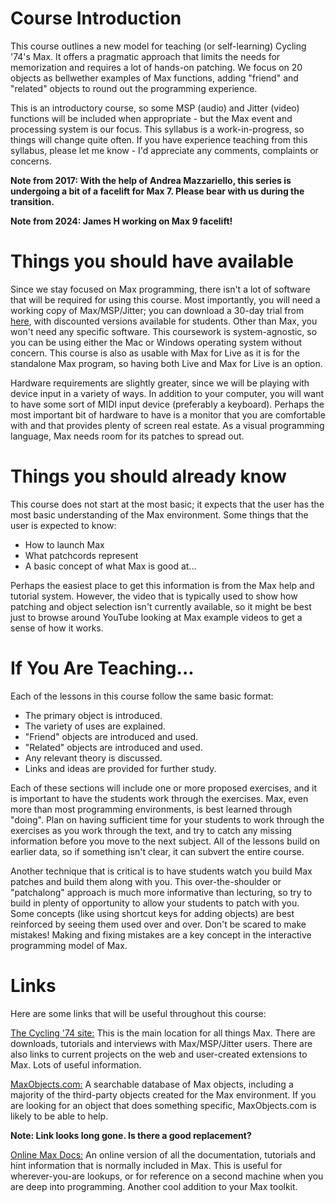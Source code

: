 # Course Introduction
This course outlines a new model for teaching (or self-learning) Cycling '74's Max. It offers a pragmatic approach that limits the needs for memorization and requires a lot of hands-on patching. We focus on 20 objects as bellwether examples of Max functions, adding "friend" and "related" objects to round out the programming experience.

This is an introductory course, so some MSP (audio) and Jitter (video) functions will be included when appropriate - but the Max event and processing system is our focus. This syllabus is a work-in-progress, so things will change quite often. If you have experience teaching from this syllabus, please let me know - I'd appreciate any comments, complaints or concerns.

__Note from 2017: With the help of Andrea Mazzariello, this series is undergoing a bit of a facelift for Max 7. Please bear with us during the transition.__

__Note from 2024: James H working on Max 9 facelift!__

# Things you should have available
Since we stay focused on Max programming, there isn't a lot of software that will be required for using this course. Most importantly, you will need a working copy of Max/MSP/Jitter; you can download a 30-day trial from [here](https://cycling74.com/downloads "Cycling74 downloads"), with discounted versions available for students. Other than Max, you won't need any specific software. This coursework is system-agnostic, so you can be using either the Mac or Windows operating system without concern. This course is also as usable with Max for Live as it is for the standalone Max program, so having both Live and Max for Live is an option.

Hardware requirements are slightly greater, since we will be playing with device input in a variety of ways. In addition to your computer, you will want to have some sort of MIDI input device (preferably a keyboard). Perhaps the most important bit of hardware to have is a monitor that you are comfortable with and that provides plenty of screen real estate. As a visual programming language, Max needs room for its patches to spread out.

# Things you should already know
This course does not start at the most basic; it expects that the user has the most basic understanding of the Max environment. Some things that the user is expected to know:
- How to launch Max
- What patchcords represent
- A basic concept of what Max is good at...

Perhaps the easiest place to get this information is from the Max help and tutorial system. However, the video that is typically used to show how patching and object selection isn't currently available, so it might be best just to browse around YouTube looking at Max example videos to get a sense of how it works.

# If You Are Teaching...
Each of the lessons in this course follow the same basic format:
- The primary object is introduced.
- The variety of uses are explained.
- "Friend" objects are introduced and used.
- "Related" objects are introduced and used.
- Any relevant theory is discussed.
- Links and ideas are provided for further study.

Each of these sections will include one or more proposed exercises, and it is important to have the students work through the exercises. Max, even more than most programming environments, is best learned through "doing". Plan on having sufficient time for your students to work through the exercises as you work through the text, and try to catch any missing information before you move to the next subject. All of the lessons build on earlier data, so if something isn't clear, it can subvert the entire course.

Another technique that is critical is to have students watch you build Max patches and build them along with you. This over-the-shoulder or "patchalong" approach is much more informative than lecturing, so try to build in plenty of opportunity to allow your students to patch with you. Some concepts (like using shortcut keys for adding objects) are best reinforced by seeing them used over and over. Don't be scared to make mistakes! Making and fixing mistakes are a key concept in the interactive programming model of Max.

# Links
Here are some links that will be useful throughout this course:

[The Cycling '74 site:](https://cycling74.com/ "Home of MAX") This is the main location for all things Max. There are downloads, tutorials and interviews with Max/MSP/Jitter users. There are also links to current projects on the web and user-created extensions to Max. Lots of useful information.

[MaxObjects.com:](http://www.maxobjects.com/ "DEAD") A searchable database of Max objects, including a majority of the third-party objects created for the Max environment. If you are looking for an object that does something specific, MaxObjects.com is likely to be able to help.

__Note: Link looks long gone. Is there a good replacement?__

[Online Max Docs:](https://docs.cycling74.com/ "Max 9 documentation") An online version of all the documentation, tutorials and hint information that is normally included in Max. This is useful for wherever-you-are lookups, or for reference on a second machine when you are deep into programming. Another cool addition to your Max toolkit.
